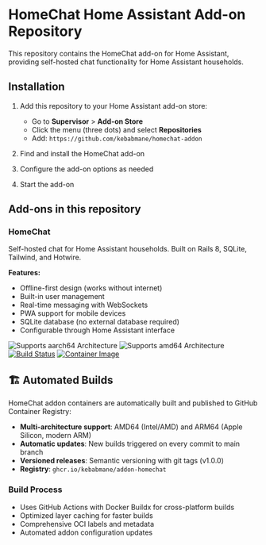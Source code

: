 # HomeChat Home Assistant Add-on Repository

This repository contains the HomeChat add-on for Home Assistant, providing self-hosted chat functionality for Home Assistant households.

## Installation

1. Add this repository to your Home Assistant add-on store:
   - Go to **Supervisor** > **Add-on Store**
   - Click the menu (three dots) and select **Repositories**
   - Add: `https://github.com/kebabmane/homechat-addon`

2. Find and install the HomeChat add-on
3. Configure the add-on options as needed
4. Start the add-on

## Add-ons in this repository

### HomeChat

Self-hosted chat for Home Assistant households. Built on Rails 8, SQLite, Tailwind, and Hotwire.

**Features:**
- Offline-first design (works without internet)
- Built-in user management
- Real-time messaging with WebSockets
- PWA support for mobile devices
- SQLite database (no external database required)
- Configurable through Home Assistant interface

![Supports aarch64 Architecture][aarch64-shield]
![Supports amd64 Architecture][amd64-shield]
[![Build Status][build-shield]][build-url]
[![Container Image][image-shield]][image-url]

## 🏗️ Automated Builds

HomeChat addon containers are automatically built and published to GitHub Container Registry:

- **Multi-architecture support**: AMD64 (Intel/AMD) and ARM64 (Apple Silicon, modern ARM)
- **Automatic updates**: New builds triggered on every commit to main branch
- **Versioned releases**: Semantic versioning with git tags (v1.0.0)
- **Registry**: `ghcr.io/kebabmane/addon-homechat`

### Build Process
- Uses GitHub Actions with Docker Buildx for cross-platform builds
- Optimized layer caching for faster builds
- Comprehensive OCI labels and metadata
- Automated addon configuration updates

[aarch64-shield]: https://img.shields.io/badge/aarch64-yes-green.svg
[amd64-shield]: https://img.shields.io/badge/amd64-yes-green.svg
[build-shield]: https://github.com/kebabmane/homechat-addon/workflows/Build%20and%20Push%20HomeChat%20Addon/badge.svg
[build-url]: https://github.com/kebabmane/homechat-addon/actions
[image-shield]: https://ghcr-badge.egpl.dev/kebabmane/addon-homechat/latest_by_date?label=Image%20Size
[image-url]: https://github.com/users/kebabmane/packages/container/package/addon-homechat
